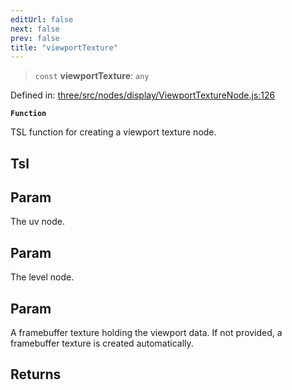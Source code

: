 ```yaml
---
editUrl: false
next: false
prev: false
title: "viewportTexture"
---
```


> `const` **viewportTexture**: `any`

Defined in: [three/src/nodes/display/ViewportTextureNode.js:126](https://github.com/DefinitelyMaybe/three-i18n/blob/fa57b79433d1c349ffb23a78727299c8d4190136/three/src/nodes/display/ViewportTextureNode.js#L126)

**`Function`**

TSL function for creating a viewport texture node.

## Tsl

## Param

The uv node.

## Param

The level node.

## Param

A framebuffer texture holding the viewport data. If not provided, a framebuffer texture is created automatically.

## Returns
